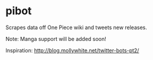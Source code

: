 # pibot

Scrapes data off One Piece wiki and tweets new releases.

Note: Manga support will be added soon!

Inspiration: http://blog.mollywhite.net/twitter-bots-pt2/
